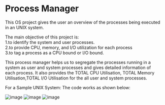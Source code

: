 # Process Manager

This OS project gives the user an overview of the processes being executed in an UNIX system.

The main objective of this project is:                                                                                              
1.to identify the system and user processes.                                                                                                                          
2.to provide CPU, memory, and I/O utilization for each process                                                                          
3.to tag a process as a CPU bound or I/O bound.                                           

This process manager helps us to segregate the processes running in a system as user and system processes and gives detailed information of each process.
It also provides the TOTAL CPU Utilisation, TOTAL Memory Utilisation,TOTAL I/O Utilisation for the all user and system processes.

For a Sample UNIX System: The code works as shown below:

![image](https://user-images.githubusercontent.com/102177900/234705165-75814d5f-b147-48c0-888a-1fd802336666.png)
![image](https://user-images.githubusercontent.com/102177900/234705342-b123c1d2-482d-43fb-9bb6-a4b24780dc98.png)
![image](https://user-images.githubusercontent.com/102177900/234705421-ceb20f08-e93f-4e71-b640-6b1dd05ef695.png)
